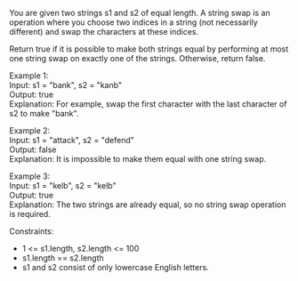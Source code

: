 You are given two strings s1 and s2 of equal length. A string swap is an operation where you choose two indices in a
string (not necessarily different) and swap the characters at these indices.

Return true if it is possible to make both strings equal by performing at most one string swap on exactly one of the
strings. Otherwise, return false.

Example 1:  
Input: s1 = "bank", s2 = "kanb"  
Output: true  
Explanation: For example, swap the first character with the last character of s2 to make "bank".

Example 2:  
Input: s1 = "attack", s2 = "defend"  
Output: false  
Explanation: It is impossible to make them equal with one string swap.

Example 3:  
Input: s1 = "kelb", s2 = "kelb"  
Output: true  
Explanation: The two strings are already equal, so no string swap operation is required.

Constraints:

- 1 <= s1.length, s2.length <= 100
- s1.length == s2.length
- s1 and s2 consist of only lowercase English letters.